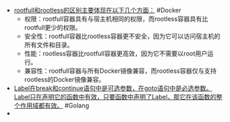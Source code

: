 - [rootfull和rootless的区别主要体现在以下几个方面：](https://juejin.cn/post/7268540338444369972) #Docker
	- 权限：rootfull容器具有与宿主机相同的权限，而rootless容器具有比rootfull更少的权限。
	- 安全性：rootfull容器比rootless容器更不安全，因为它可以访问宿主机的所有文件和目录。
	- 性能：rootless容器比rootfull容器更高效，因为它不需要以root用户运行。
	- 兼容性：rootfull容器与所有Docker镜像兼容，而rootless容器仅与支持rootless的Docker镜像兼容。
- [Label在break和continue语句中是可选参数，在goto语句中是必选参数。Label只在声明它的函数中有效，只要函数中声明了Label，那它在该函数的整个作用域都有效。](https://zhuanlan.zhihu.com/p/150208064) #Golang
-